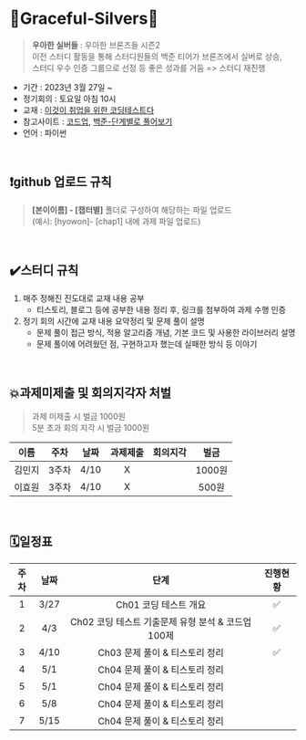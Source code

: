 # 🤍Graceful-Silvers🤍
> **우아한 실버들** : 우아한 브론즈들 시즌2  
이전 스터디 활동을 통해 스터디원들의 백준 티어가 브론즈에서 실버로 상승,  
스터디 우수 인증 그룹으로 선정 등 좋은 성과를 거둠 => 스터디 재진행
- 기간 : 2023년 3월 27일 ~
- 정기회의 : 토요일 아침 10시
- 교재 : [이것이 취업을 위한 코딩테스트다](http://www.yes24.com/Product/Goods/91433923)
- 참고사이트 : [코드업](https://codeup.kr/), [백준-단계별로 풀어보기](https://www.acmicpc.net/step)
- 언어 : 파이썬
<br>

## ❗github 업로드 규칙
> **[본이이름] - [챕터별]** 폴더로 구성하여 해당하는 파일 업로드  
(예시: [hyowon]- [chap1] 내에 과제 파일 업로드)  
<br>
  
## ✔️스터디 규칙
1. 매주 정해진 진도대로 교재 내용 공부
    - 티스토리, 블로그 등에 공부한 내용 정리 후, 링크를 첨부하여 과제 수행 인증
2. 정기 회의 시간에 교재 내용 요약정리 및 문제 풀이 설명
    - 문제 풀이 접근 방식, 적용 알고리즘 개념, 기본 코드 및 사용한 라이브러리 설명
    - 문제 풀이에 어려웠던 점, 구현하고자 했는데 실패한 방식 등 이야기
 <br>
 
  
## 💥과제미제출 및 회의지각자 처벌
> 과제 미제출 시 벌금 1000원  
5분 초과 회의 지각 시 벌금 1000원  

이름 | 주차 | 날짜 | 과제제출 | 회의지각 | 벌금|  
:-:|:-:|:-:|:-:|:-:|:-: 
김민지 | 3주차 | 4/10 | X |  | 1000원 |
이효원 | 3주차 | 4/10 | X |  | 500원 |
<br>  

## 🗓️일정표
주차 | 날짜 | 단계 | 진행현황|
:-:|:-:|:-:|:-:
1 | 3/27 | Ch01 코딩 테스트 개요 | ✅  
2 | 4/3 | Ch02 코딩 테스트 기출문제 유형 분석 & 코드업 100제  | ✅ | 
3 | 4/10 | Ch03 문제 풀이 & 티스토리 정리 | ✅ |
4 | 5/1 | Ch04 문제 풀이 & 티스토리 정리 |  |
5 | 5/1 | Ch04 문제 풀이 & 티스토리 정리 |  |
6 | 5/8 | Ch04 문제 풀이 & 티스토리 정리 |  |
7 | 5/15 | Ch04 문제 풀이 & 티스토리 정리 |  |
